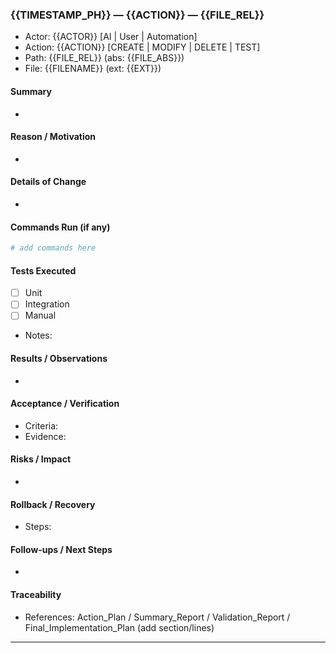 ### {{TIMESTAMP_PH}} — {{ACTION}} — {{FILE_REL}}

- Actor: {{ACTOR}} [AI | User | Automation]
- Action: {{ACTION}} [CREATE | MODIFY | DELETE | TEST]
- Path: {{FILE_REL}} (abs: {{FILE_ABS}})
- File: {{FILENAME}} (ext: {{EXT}})

#### Summary
- 

#### Reason / Motivation
- 

#### Details of Change
- 

#### Commands Run (if any)
```bash
# add commands here
```

#### Tests Executed
- [ ] Unit
- [ ] Integration
- [ ] Manual
- Notes:

#### Results / Observations
- 

#### Acceptance / Verification
- Criteria:
- Evidence:

#### Risks / Impact
- 

#### Rollback / Recovery
- Steps:

#### Follow-ups / Next Steps
- 

#### Traceability
- References: Action_Plan / Summary_Report / Validation_Report / Final_Implementation_Plan (add section/lines)

---

